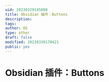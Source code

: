 ```yaml
---
uid: 20230329145808
title: Obsidian 插件：Buttons
description: 
tags: 
author: OS
type: other
draft: false
modified: 20230330170421
public: yes
---
```


# Obsidian 插件：Buttons
